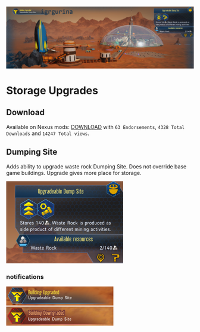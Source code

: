 ![Header](Docs/header.png)

# Storage Upgrades
## Download
Available on Nexus mods:  [DOWNLOAD](https://www.nexusmods.com/survivingmars/mods/3) with `63 Endorsements`, `4328 Total Downloads` and `14247 Total views`.

## Dumping Site
Adds ability to upgrade waste rock Dumping Site. Does not override base game buildings. Upgrade gives more place for storage.

![Dumping Site that can be upgraded](Docs/upgradeable_dumpsite_1.png)

### notifications
![Notify upgraded](Docs/upgradeable_dumpsite_notification_1.png)
![Notify downgraded](Docs/upgradeable_dumpsite_notification_0.png)
